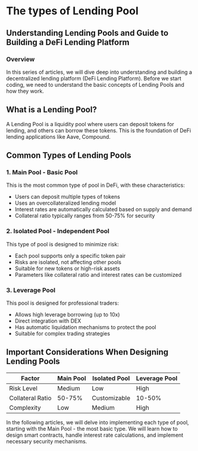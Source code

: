# The types of Lending Pool

## Understanding Lending Pools and Guide to Building a DeFi Lending Platform

### Overview

In this series of articles, we will dive deep into understanding and building a decentralized lending platform (DeFi Lending Platform). Before we start coding, we need to understand the basic concepts of Lending Pools and how they work.

## What is a Lending Pool?

A Lending Pool is a liquidity pool where users can deposit tokens for lending, and others can borrow these tokens. This is the foundation of DeFi lending applications like Aave, Compound.

## Common Types of Lending Pools

### 1. Main Pool - Basic Pool

This is the most common type of pool in DeFi, with these characteristics:

- Users can deposit multiple types of tokens
- Uses an overcollateralized lending model
- Interest rates are automatically calculated based on supply and demand
- Collateral ratio typically ranges from 50-75% for security

### 2. Isolated Pool - Independent Pool

This type of pool is designed to minimize risk:

- Each pool supports only a specific token pair
- Risks are isolated, not affecting other pools
- Suitable for new tokens or high-risk assets
- Parameters like collateral ratio and interest rates can be customized

### 3. Leverage Pool

This pool is designed for professional traders:

- Allows high leverage borrowing (up to 10x)
- Direct integration with DEX
- Has automatic liquidation mechanisms to protect the pool
- Suitable for complex trading strategies

## Important Considerations When Designing Lending Pools

| Factor | Main Pool | Isolated Pool | Leverage Pool |
| --- | --- | --- | --- |
| Risk Level | Medium | Low | High |
| Collateral Ratio | 50-75% | Customizable | 10-50% |
| Complexity | Low | Medium | High |

In the following articles, we will delve into implementing each type of pool, starting with the Main Pool - the most basic type. We will learn how to design smart contracts, handle interest rate calculations, and implement necessary security mechanisms.
